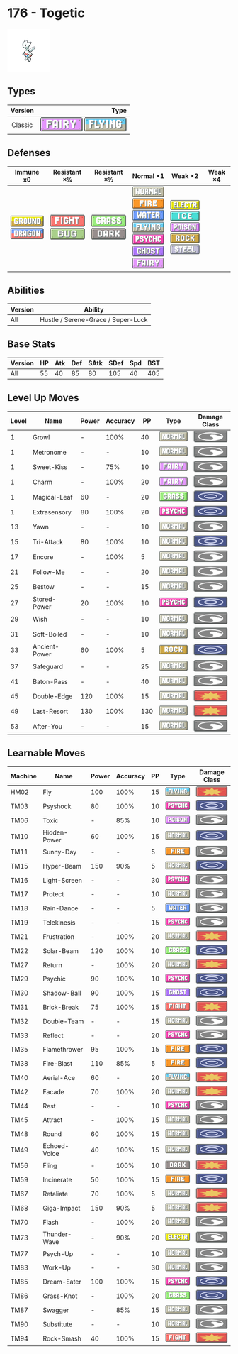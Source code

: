 # 176 - Togetic

![togetic](../img/pokemon/176.png)

## Types

| Version | Type                                                                |
| :-----: | ------------------------------------------------------------------: |
| Classic | ![fairy](../img/types/fairy.png) ![flying](../img/types/flying.png) |

## Defenses

| Immune x0                                                                 | Resistant ×¼                                                            | Resistant ×½                                                        | Normal ×1                                                                                                                                                                                                                                                            | Weak ×2                                                                                                                                                                                | Weak ×4 |
| ------------------------------------------------------------------------- | ----------------------------------------------------------------------- | ------------------------------------------------------------------- | -------------------------------------------------------------------------------------------------------------------------------------------------------------------------------------------------------------------------------------------------------------------- | -------------------------------------------------------------------------------------------------------------------------------------------------------------------------------------- | ------- |
| ![ground](../img/types/ground.png)<br/>![dragon](../img/types/dragon.png) | ![fighting](../img/types/fighting.png)<br/>![bug](../img/types/bug.png) | ![grass](../img/types/grass.png)<br/>![dark](../img/types/dark.png) | ![normal](../img/types/normal.png)<br/>![fire](../img/types/fire.png)<br/>![water](../img/types/water.png)<br/>![flying](../img/types/flying.png)<br/>![psychic](../img/types/psychic.png)<br/>![ghost](../img/types/ghost.png)<br/>![fairy](../img/types/fairy.png) | ![electric](../img/types/electric.png)<br/>![ice](../img/types/ice.png)<br/>![poison](../img/types/poison.png)<br/>![rock](../img/types/rock.png)<br/>![steel](../img/types/steel.png) |         |

## Abilities

| Version | Ability                            |
| ------- | ---------------------------------- |
| All     | Hustle / Serene-Grace / Super-Luck |

## Base Stats

| Version | HP | Atk | Def | SAtk | SDef | Spd | BST |
| ------- | -- | --- | --- | ---- | ---- | --- | --- |
| All     | 55 | 40  | 85  | 80   | 105  | 40  | 405 |

## Level Up Moves

| Level | Name          | Power | Accuracy | PP  | Type                                 | Damage Class                           |
| ----- | ------------- | ----- | -------- | --- | ------------------------------------ | -------------------------------------- |
| 1     | Growl         | -     | 100%     | 40  | ![normal](../img/types/normal.png)   | ![status](../img/types/status.png)     |
| 1     | Metronome     | -     | -        | 10  | ![normal](../img/types/normal.png)   | ![status](../img/types/status.png)     |
| 1     | Sweet-Kiss    | -     | 75%      | 10  | ![fairy](../img/types/fairy.png)     | ![status](../img/types/status.png)     |
| 1     | Charm         | -     | 100%     | 20  | ![fairy](../img/types/fairy.png)     | ![status](../img/types/status.png)     |
| 1     | Magical-Leaf  | 60    | -        | 20  | ![grass](../img/types/grass.png)     | ![special](../img/types/special.png)   |
| 1     | Extrasensory  | 80    | 100%     | 20  | ![psychic](../img/types/psychic.png) | ![special](../img/types/special.png)   |
| 13    | Yawn          | -     | -        | 10  | ![normal](../img/types/normal.png)   | ![status](../img/types/status.png)     |
| 15    | Tri-Attack    | 80    | 100%     | 10  | ![normal](../img/types/normal.png)   | ![special](../img/types/special.png)   |
| 17    | Encore        | -     | 100%     | 5   | ![normal](../img/types/normal.png)   | ![status](../img/types/status.png)     |
| 21    | Follow-Me     | -     | -        | 20  | ![normal](../img/types/normal.png)   | ![status](../img/types/status.png)     |
| 25    | Bestow        | -     | -        | 15  | ![normal](../img/types/normal.png)   | ![status](../img/types/status.png)     |
| 27    | Stored-Power  | 20    | 100%     | 10  | ![psychic](../img/types/psychic.png) | ![special](../img/types/special.png)   |
| 29    | Wish          | -     | -        | 10  | ![normal](../img/types/normal.png)   | ![status](../img/types/status.png)     |
| 31    | Soft-Boiled   | -     | -        | 10  | ![normal](../img/types/normal.png)   | ![status](../img/types/status.png)     |
| 33    | Ancient-Power | 60    | 100%     | 5   | ![rock](../img/types/rock.png)       | ![special](../img/types/special.png)   |
| 37    | Safeguard     | -     | -        | 25  | ![normal](../img/types/normal.png)   | ![status](../img/types/status.png)     |
| 41    | Baton-Pass    | -     | -        | 40  | ![normal](../img/types/normal.png)   | ![status](../img/types/status.png)     |
| 45    | Double-Edge   | 120   | 100%     | 15  | ![normal](../img/types/normal.png)   | ![physical](../img/types/physical.png) |
| 49    | Last-Resort   | 130   | 100%     | 130 | ![normal](../img/types/normal.png)   | ![physical](../img/types/physical.png) |
| 53    | After-You     | -     | -        | 15  | ![normal](../img/types/normal.png)   | ![status](../img/types/status.png)     |

## Learnable Moves

| Machine | Name         | Power | Accuracy | PP | Type                                   | Damage Class                           |
| ------- | ------------ | ----- | -------- | -- | -------------------------------------- | -------------------------------------- |
| HM02    | Fly          | 100   | 100%     | 15 | ![flying](../img/types/flying.png)     | ![physical](../img/types/physical.png) |
| TM03    | Psyshock     | 80    | 100%     | 10 | ![psychic](../img/types/psychic.png)   | ![special](../img/types/special.png)   |
| TM06    | Toxic        | -     | 85%      | 10 | ![poison](../img/types/poison.png)     | ![status](../img/types/status.png)     |
| TM10    | Hidden-Power | 60    | 100%     | 15 | ![normal](../img/types/normal.png)     | ![special](../img/types/special.png)   |
| TM11    | Sunny-Day    | -     | -        | 5  | ![fire](../img/types/fire.png)         | ![status](../img/types/status.png)     |
| TM15    | Hyper-Beam   | 150   | 90%      | 5  | ![normal](../img/types/normal.png)     | ![special](../img/types/special.png)   |
| TM16    | Light-Screen | -     | -        | 30 | ![psychic](../img/types/psychic.png)   | ![status](../img/types/status.png)     |
| TM17    | Protect      | -     | -        | 10 | ![normal](../img/types/normal.png)     | ![status](../img/types/status.png)     |
| TM18    | Rain-Dance   | -     | -        | 5  | ![water](../img/types/water.png)       | ![status](../img/types/status.png)     |
| TM19    | Telekinesis  | -     | -        | 15 | ![psychic](../img/types/psychic.png)   | ![status](../img/types/status.png)     |
| TM21    | Frustration  | -     | 100%     | 20 | ![normal](../img/types/normal.png)     | ![physical](../img/types/physical.png) |
| TM22    | Solar-Beam   | 120   | 100%     | 10 | ![grass](../img/types/grass.png)       | ![special](../img/types/special.png)   |
| TM27    | Return       | -     | 100%     | 20 | ![normal](../img/types/normal.png)     | ![physical](../img/types/physical.png) |
| TM29    | Psychic      | 90    | 100%     | 10 | ![psychic](../img/types/psychic.png)   | ![special](../img/types/special.png)   |
| TM30    | Shadow-Ball  | 90    | 100%     | 15 | ![ghost](../img/types/ghost.png)       | ![special](../img/types/special.png)   |
| TM31    | Brick-Break  | 75    | 100%     | 15 | ![fighting](../img/types/fighting.png) | ![physical](../img/types/physical.png) |
| TM32    | Double-Team  | -     | -        | 15 | ![normal](../img/types/normal.png)     | ![status](../img/types/status.png)     |
| TM33    | Reflect      | -     | -        | 20 | ![psychic](../img/types/psychic.png)   | ![status](../img/types/status.png)     |
| TM35    | Flamethrower | 95    | 100%     | 15 | ![fire](../img/types/fire.png)         | ![special](../img/types/special.png)   |
| TM38    | Fire-Blast   | 110   | 85%      | 5  | ![fire](../img/types/fire.png)         | ![special](../img/types/special.png)   |
| TM40    | Aerial-Ace   | 60    | -        | 20 | ![flying](../img/types/flying.png)     | ![physical](../img/types/physical.png) |
| TM42    | Facade       | 70    | 100%     | 20 | ![normal](../img/types/normal.png)     | ![physical](../img/types/physical.png) |
| TM44    | Rest         | -     | -        | 10 | ![psychic](../img/types/psychic.png)   | ![status](../img/types/status.png)     |
| TM45    | Attract      | -     | 100%     | 15 | ![normal](../img/types/normal.png)     | ![status](../img/types/status.png)     |
| TM48    | Round        | 60    | 100%     | 15 | ![normal](../img/types/normal.png)     | ![special](../img/types/special.png)   |
| TM49    | Echoed-Voice | 40    | 100%     | 15 | ![normal](../img/types/normal.png)     | ![special](../img/types/special.png)   |
| TM56    | Fling        | -     | 100%     | 10 | ![dark](../img/types/dark.png)         | ![physical](../img/types/physical.png) |
| TM59    | Incinerate   | 50    | 100%     | 15 | ![fire](../img/types/fire.png)         | ![special](../img/types/special.png)   |
| TM67    | Retaliate    | 70    | 100%     | 5  | ![normal](../img/types/normal.png)     | ![physical](../img/types/physical.png) |
| TM68    | Giga-Impact  | 150   | 90%      | 5  | ![normal](../img/types/normal.png)     | ![physical](../img/types/physical.png) |
| TM70    | Flash        | -     | 100%     | 20 | ![normal](../img/types/normal.png)     | ![status](../img/types/status.png)     |
| TM73    | Thunder-Wave | -     | 90%      | 20 | ![electric](../img/types/electric.png) | ![status](../img/types/status.png)     |
| TM77    | Psych-Up     | -     | -        | 10 | ![normal](../img/types/normal.png)     | ![status](../img/types/status.png)     |
| TM83    | Work-Up      | -     | -        | 30 | ![normal](../img/types/normal.png)     | ![status](../img/types/status.png)     |
| TM85    | Dream-Eater  | 100   | 100%     | 15 | ![psychic](../img/types/psychic.png)   | ![special](../img/types/special.png)   |
| TM86    | Grass-Knot   | -     | 100%     | 20 | ![grass](../img/types/grass.png)       | ![special](../img/types/special.png)   |
| TM87    | Swagger      | -     | 85%      | 15 | ![normal](../img/types/normal.png)     | ![status](../img/types/status.png)     |
| TM90    | Substitute   | -     | -        | 10 | ![normal](../img/types/normal.png)     | ![status](../img/types/status.png)     |
| TM94    | Rock-Smash   | 40    | 100%     | 15 | ![fighting](../img/types/fighting.png) | ![physical](../img/types/physical.png) |